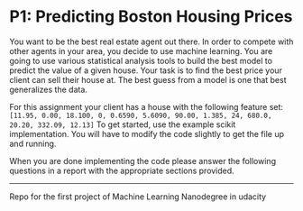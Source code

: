 P1: Predicting Boston Housing Prices 
====================================

You want to be the best real estate agent out there. 
In order to compete with other agents in your area, 
you decide to use machine learning. You are going to 
use various statistical analysis tools to build the 
best model to predict the value of a given house. Your 
task is to find the best price your client can sell 
their house at. The best guess from a model is one 
that best generalizes the data.

For this assignment your client has a house with the 
following feature set: 
`[11.95, 0.00, 18.100, 0, 0.6590, 5.6090, 90.00, 1.385, 24, 680.0, 20.20, 332.09, 12.13]`
To get started, use the example scikit implementation. 
You will have to modify the code slightly to get the file 
up and running.

When you are done implementing the code please answer 
the following questions in a report with the appropriate 
sections provided.

---

Repo for the first project of Machine Learning 
Nanodegree in udacity